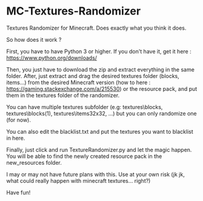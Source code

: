# MC-Textures-Randomizer
Textures Randomizer for Minecraft. Does exactly what you think it does.

So how does it work ?

First, you have to have Python 3 or higher.
If you don't have it, get it here : https://www.python.org/downloads/

Then, you just have to download the zip and extract everything in the same folder.
After, just extract and drag the desired textures folder (blocks, items...) from the desired Minecraft version (how to here : https://gaming.stackexchange.com/a/215530) or the resource pack, and put them in the textures folder of the randomizer.

You can have multiple textures subfolder (e.g: textures\blocks, textures\blocks(1), textures\items32x32, ...) but you can only randomize one (for now).

You can also edit the blacklist.txt and put the textures you want to blacklist in here.

Finally, just click and run TextureRandomizer.py and let the magic happen.
You will be able to find the newly created resource pack in the new_resources folder.

I may or may not have future plans with this. Use at your own risk (jk jk, what could really happen with minecraft textures... right?)

Have fun!
